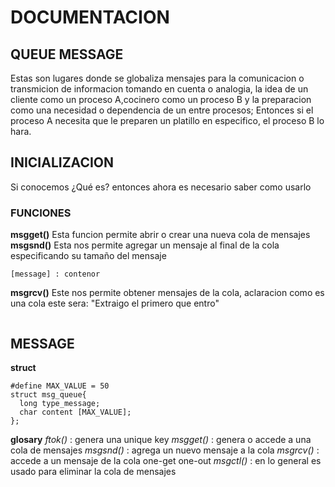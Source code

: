 # DOCUMENTACION
## QUEUE MESSAGE
Estas son lugares donde se globaliza mensajes
para la comunicacion o transmicion de informacion
tomando en cuenta o analogia, la idea de un cliente
como un proceso A,cocinero como un proceso B y la
preparacion como una necesidad o dependencia de un
entre procesos;
Entonces si el proceso A necesita que le preparen
un platillo en especifico, el proceso B lo hara.

## INICIALIZACION
Si conocemos ¿Qué es? entonces ahora es necesario saber como usarlo
### FUNCIONES
**msgget()**
Esta funcion permite abrir o crear una nueva cola de mensajes
**msgsnd()**
Esta nos permite agregar un mensaje al final de la cola
especificando su tamaño del mensaje 
```
[message] : contenor
```
**msgrcv()**
Este nos permite obtener mensajes de la cola, aclaracion como es una cola
este sera: "Extraigo el primero que entro"
```
```
## MESSAGE
**struct**
```
#define MAX_VALUE = 50
struct msg_queue{
  long type_message;
  char content [MAX_VALUE];
};
```

**glosary**
*ftok()* : genera una unique key
*msgget()* : genera o accede a una cola de mensajes
*msgsnd()* : agrega un nuevo mensaje a la cola
*msgrcv()* : accede a un mensaje de la cola one-get one-out
*msgctl()* : en lo general es usado para eliminar la cola de mensajes
